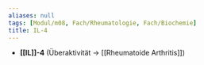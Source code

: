 ```yaml
---
aliases: null
tags: [Modul/m08, Fach/Rheumatologie, Fach/Biochemie]
title: IL-4
---
```

- **[[IL]]-4** (Überaktivität → [[Rheumatoide Arthritis]])